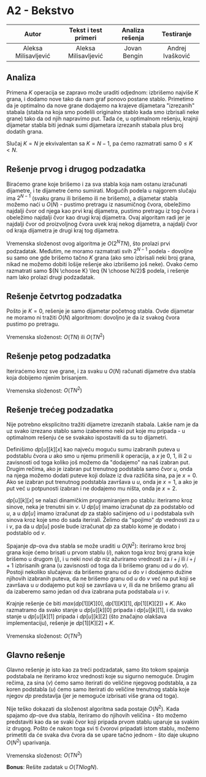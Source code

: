 ﻿# A2 - Bekstvo

| Autor | Tekst i test primeri | Analiza rеšenja | Testiranje |
|:-:|:-:|:-:|:-:|
| Aleksa Milisavljević | Aleksa Milisavljević | Jovan Bengin | Andrej Ivašković |

## Analiza
Primena $K$ operacija se zapravo može uraditi odjednom: izbrišemo najviše $K$ grana, i dodamo nove tako da nam graf ponovo postane stablo.  Primetimo da je optimalno da nove grane dodajemo na krajeve dijametara "izrezanih" stabala (stabla na koja smo podelili originalno stablo kada smo izbrisali neke grane) tako da od njih napravimo put. Tada će, u optimalnom rešenju, krajnji dijametar stabla biti jednak sumi dijametara izrezanih stabala plus broj dodatih grana.

Slučaj $K=N$ je ekvivalentan sa $K=N-1$, pa ćemo razmatrati samo $0 \leq K < N$.

## Rešenje prvog i drugog podzadatka

Biraćemo grane koje brišemo i za sva stabla koja nam ostanu izračunati dijametre, i te dijametre ćemo sumirati. Mogućih podela u najgorem slučaju ima $2^{N-1}$ (svaku granu ili brišemo ili ne brišemo), a dijametar stabla možemo naći u $O(N)$ - pustimo pretragu iz nasumičnog čvora, obeležimo najdalji čvor od njega kao prvi kraj dijametra, pustimo pretragu iz tog čvora i obeležimo najdalji čvor kao drugi kraj dijametra. Ovaj algoritam radi jer je najdalji čvor od proizvoljnog čvora uvek kraj nekog dijametra, a najdalji čvor od kraja dijametra je drugi kraj tog dijametra.

Vremenska složenost ovog algoritma je $O(2^NTN)$, što prolazi prvi podzadatak. Međutim, ne moramo razmatrati svih $2^{N-1}$ podela - dovoljne su samo one gde brišemo tačno $K$ grana (ako smo izbrisali neki broj grana, nikad ne možemo dobiti lošije rešenje ako izbrišemo još neke). Ovako ćemo razmatrati samo ${N \choose K} \leq {N \choose N/2}$ podela, i rešenje nam lako prolazi drugi podzadatak.

## Rešenje četvrtog podzadatka

Pošto je $K = 0$, rešenje je samo dijametar početnog stabla. Ovde dijametar ne moramo ni tražiti $O(N)$ algoritmom: dovoljno je da iz svakog čvora pustimo po pretragu.

Vremenska složenost: $O(TN)$ ili $O(TN^2)$

## Rešenje petog podzadatka

Iteriraćemo kroz sve grane, i za svaku u $O(N)$ računati dijametre dva stabla koja dobijemo njenim brisanjem.

Vremenska složenost: $O(TN^2)$

## Rešenje trećeg podzadatka

Nije potrebno eksplicitno tražiti dijametre izrezanih stabala. Lakše nam je da uz svako izrezano stablo samo izaberemo neki put koje mu pripada - u optimalnom rešenju će se svakako ispostaviti da su to dijametri.

Definišimo $dp[u][k][x]$ kao najveću moguću sumu izabranih puteva u podstablu čvora $u$ ako smo u njemu primenili $k$ operacija, a $x$ je $0$, $1$, ili $2$ u zavisnosti od toga koliko još možemo da "dodajemo" na naš izabran put. Drugim rečima, ako je izabran put trenutnog podstabla samo čvor $u$, onda na njega možemo dodati puteve koji dolaze iz dva različita sina, pa je $x = 0$.  Ako se izabran put trenutnog podstabla završava u $u$, onda je $x=1$, a ako je put već u potpunosti izabran i ne dodajemo mu ništa, onda je $x=2$.

$dp[u][k][x]$ se nalazi dinamičkim programiranjem po stablu: iteriramo kroz sinove, neka je trenutni sin $v$. U $dp[u]$ imamo izračunat $dp$ za podstablo od $u$, a u $dp[u]$ imamo izračunat $dp$ za stablo sačinjeno od $u$ i podstabala svih sinova kroz koje smo do sada iterirali. Želimo da "spojimo" $dp$ vrednosti za $u$ i $v$, pa da u $dp[u]$ posle bude izračunat $dp$ za stablo kome je dodato i podstablo od $v$.

Spajanje $dp$-ova dva stabla se može uraditi u $O(N^2)$: iteriramo kroz broj grana koje ćemo brisati u prvom stablu ($i$), nakon toga kroz broj grana koje brišemo u drugom ($j$), i u neki novi $dp$ niz ažuriramo vrednosti za $i + j$ ili $i +j +1$ izbrisanih grana (u zavisnosti od toga da li brišemo granu od $u$ do $v$). Postoji nekoliko slučajeva: da brišemo granu od $u$ do $v$ i dodajemo dužine njihovih izabranih puteva,  da ne brišemo granu od $u$ do $v$ već na put koji se završava u $u$ dodajemo put koji se završava u $v$, ili da ne brišemo granu ali da izaberemo samo jedan od dva izabrana puta podstabala $u$ i $v$.

Krajnje rešenje će biti $max(dp[1][K][0], dp[1][K][1], dp[1][K][2]) + K$. Ako razmatramo da svako stanje u $dp[u][k][0]$ pripada i $dp[u][k][1]$, i da svako stanje u $dp[u][k][1]$ pripada i $dp[u][k][2]$ (što značajno olakšava implementaciju), rešenje je $dp[1][K][2] + K$.

Vremenska složenost: $O(TN^3)$

## Glavno rešenje

Glavno rešenje je isto kao za treći podzadatak, samo što tokom spajanja podstabala ne iteriramo kroz vrednosti koje su sigurno nemoguće. Drugim rečima, za sina ($v$) ćemo samo iterirati do veličine njegovog podstabla, a za koren podstabla ($u$) ćemo samo iterirati do veličine trenutnog stabla koje njegov $dp$ predstavlja (jer je nemoguće izbrisati više grana od toga).

Nije teško dokazati da složenost algoritma sada postaje $O(N^2)$. Kada spajamo $dp$-ove dva stabla, iteriramo do njihovih veličina - što možemo predstaviti kao da se svaki čvor koji pripada prvom stablu uparuje sa svakim iz drugog. Pošto će nakon toga svi ti čvorovi pripadati istom stablu, možemo primetiti da će svaka dva čvora da se upare tačno jednom - što daje ukupno $O(N^2)$ uparivanja.

Vremenska složenost: $O(TN^2)$

**Bonus**: Rešite zadatak u $O(TNlogN)$.